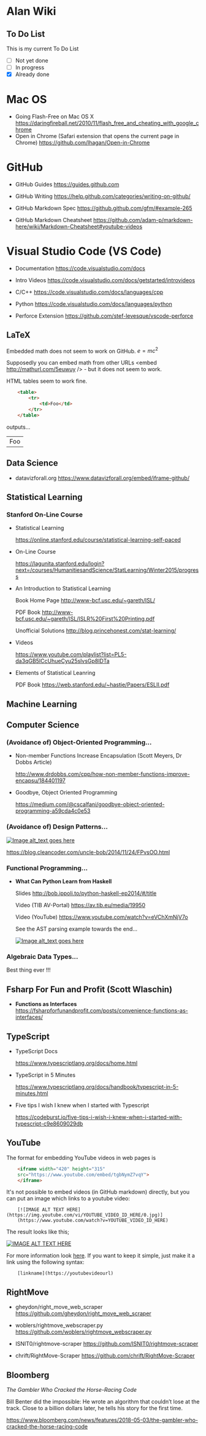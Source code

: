 # Alan Wiki

## To Do List

This is my current To Do List 

- [ ] Not yet done
- [ ] In progress
- [x] Already done

# Mac OS

* Going Flash-Free on Mac OS X https://daringfireball.net/2010/11/flash_free_and_cheating_with_google_chrome
* Open in Chrome (Safari extension that opens the current page in Chrome) https://github.com/lhagan/Open-in-Chrome

# GitHub

* GitHub Guides https://guides.github.com

* GitHub Writing https://help.github.com/categories/writing-on-github/

* GitHub Markdown Spec https://github.github.com/gfm/#example-265

* GitHub Markdown Cheatsheet https://github.com/adam-p/markdown-here/wiki/Markdown-Cheatsheet#youtube-videos

# Visual Studio Code (VS Code)

* Documentation <https://code.visualstudio.com/docs> 

* Intro Videos <https://code.visualstudio.com/docs/getstarted/introvideos>

* C/C++ https://code.visualstudio.com/docs/languages/cpp

* Python https://code.visualstudio.com/docs/languages/python

* Perforce Extension <https://github.com/stef-levesque/vscode-perforce>

## LaTeX

Embedded math does not seem to work on GitHub. 
$e=mc^2$

Supposedly you can embed math from other URLs 
<embed http://mathurl.com/5euwuy /> - but it does not seem to work.

HTML tables seem to work fine.

```html
    <table>
        <tr>
            <td>Foo</td>
        </tr>
    </table>
```
outputs... 

<table>
    <tr>
        <td>Foo</td>
    </tr>
</table>


## Data Science

* datavizforall.org https://www.datavizforall.org/embed/iframe-github/


## Statistical Learning

### Stanford On-Line Course

* Statistical Learning

  https://online.stanford.edu/course/statistical-learning-self-paced

* On-Line Course

  https://lagunita.stanford.edu/login?next=/courses/HumanitiesandScience/StatLearning/Winter2015/progress

* An Introduction to Statistical Learning 

  Book Home Page http://www-bcf.usc.edu/~gareth/ISL/
  
  PDF Book http://www-bcf.usc.edu/~gareth/ISL/ISLR%20First%20Printing.pdf

  Unofficial Solutions http://blog.princehonest.com/stat-learning/

* Videos

  https://www.youtube.com/playlist?list=PL5-da3qGB5ICcUhueCyu25slvsGp8IDTa


* Elements of Statistical Leanring 

  PDF Book https://web.stanford.edu/~hastie/Papers/ESLII.pdf



## Machine Learning


## Computer Science

### (Avoidance of) Object-Oriented Programming...

* Non-member Functions Increase Encapsulation (Scott Meyers, Dr Dobbs Article)

   http://www.drdobbs.com/cpp/how-non-member-functions-improve-encapsu/184401197

* Goodbye, Object Oriented Programming

    https://medium.com/@cscalfani/goodbye-object-oriented-programming-a59cda4c0e53

### (Avoidance of) Design Patterns...

[![Image alt_text goes here](https://blog.cleancoder.com/uncle-bob/images/fpvsoo.jpg)](https://blog.cleancoder.com/uncle-bob/images/fpvsoo.jpg)

https://blog.cleancoder.com/uncle-bob/2014/11/24/FPvsOO.html


### Functional Programming...

* **What Can Python Learn from Haskell**

   Slides http://bob.ippoli.to/python-haskell-ep2014/#/title

   Video (TIB AV-Portal) https://av.tib.eu/media/19950 

   Video (YouTube) https://www.youtube.com/watch?v=eVChXmNjV7o

   See the AST parsing example towards the end...

   [![Image alt_text goes here](https://img.youtube.com/vi/eVChXmNjV7o/0.jpg)](https://www.youtube.com/embed/eVChXmNjV7o)


### Algebraic Data Types...

Best thing ever !!!

## Fsharp For Fun and Profit (Scott Wlaschin)

* **Functions as Interfaces** https://fsharpforfunandprofit.com/posts/convenience-functions-as-interfaces/

## TypeScript

* TypeScript Docs

  https://www.typescriptlang.org/docs/home.html

* TypeScript in 5 Minutes

  https://www.typescriptlang.org/docs/handbook/typescript-in-5-minutes.html


* Five tips I wish I knew when I started with Typescript 

  https://codeburst.io/five-tips-i-wish-i-knew-when-i-started-with-typescript-c9e8609029db

## YouTube

The format for embedding YouTube videos in web pages is 
```html
    <iframe width="420" height="315"
    src="https://www.youtube.com/embed/tgbNymZ7vqY">
    </iframe>
```

It's not possible to embed videos (in GitHub markdown) directly, but you can put an image which links to a youtube video:

```
    [![IMAGE ALT TEXT HERE](https://img.youtube.com/vi/YOUTUBE_VIDEO_ID_HERE/0.jpg)]
    (https://www.youtube.com/watch?v=YOUTUBE_VIDEO_ID_HERE)
```

The result looks like this;

   [![IMAGE ALT TEXT HERE](https://img.youtube.com/vi/tgbNymZ7vqY/0.jpg)](https://www.youtube.com/watch?v=tgbNymZ7vqY)


For more information look [here](https://github.com/adam-p/markdown-here/wiki/Markdown-Cheatsheet#youtube-videos).
If you want to keep it simple, just make it a link using the following syntax:

```
    [linkname](https://youtubevideourl)
```

## RightMove


* gheydon/right_move_web_scraper https://github.com/gheydon/right_move_web_scraper

* woblers/rightmove_webscraper.py https://github.com/woblers/rightmove_webscraper.py

* ISNIT0/rightmove-scraper https://github.com/ISNIT0/rightmove-scraper

* chrift/RightMove-Scraper https://github.com/chrift/RightMove-Scraper


## Bloomberg

*The Gambler Who Cracked the Horse-Racing Code*

Bill Benter did the impossible: He wrote an algorithm that couldn’t lose at the track.
Close to a billion dollars later, he tells his story for the first time.

https://www.bloomberg.com/news/features/2018-05-03/the-gambler-who-cracked-the-horse-racing-code
